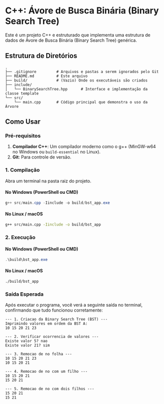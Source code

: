 # C++: Ávore de Busca Binária (Binary Search Tree)

Este é um projeto C++ e estruturado que implementa uma estrutura de dados de Ávore de Busca Binária (Binary Search Tree) genérica.

## Estrutura de Diretórios

```
.
├── .gitignore         # Arquivos e pastas a serem ignorados pelo Git
├── README.md          # Este arquivo
├── build/             # (Vazio) Onde os executáveis são criados
├── include/
│   └── BinarySearchTree.hpp      # Interface e implementação da classe template
└── src/
    └── main.cpp       # Código principal que demonstra o uso da Árvore
```

## Como Usar

### Pré-requisitos

1.  **Compilador C++**: Um compilador moderno como o g++ (MinGW-w64 no Windows ou `build-essential` no Linux).
2.  **Git**: Para controle de versão.

### 1. Compilação

Abra um terminal na pasta raiz do projeto.

#### No Windows (PowerShell ou CMD)

```powershell
g++ src/main.cpp -Iinclude -o build/bst_app.exe
```

#### No Linux / macOS

```bash
g++ src/main.cpp -Iinclude -o build/bst_app
```

### 2. Execução

#### No Windows (PowerShell ou CMD)

```powershell
.\build\bst_app.exe
```

#### No Linux / macOS

```bash
./build/bst_app
```

### Saída Esperada

Após executar o programa, você verá a seguinte saída no terminal, confirmando que tudo funcionou corretamente:

```
--- 1. Criacao da Binary Search Tree (BST) ---
Imprimindo valores em ordem da BST A: 
10 15 20 21 23

--- 2. Verificar ocorrencia de valores ---
Existe valor 5? nao
Existe valor 21? sim

--- 3. Remocao de no folha ---
10 15 20 21 23
10 15 20 21

--- 4. Remocao de no com um filho ---
10 15 20 21
15 20 21

--- 5. Remocao de no com dois filhos ---
15 20 21
15 21
```
